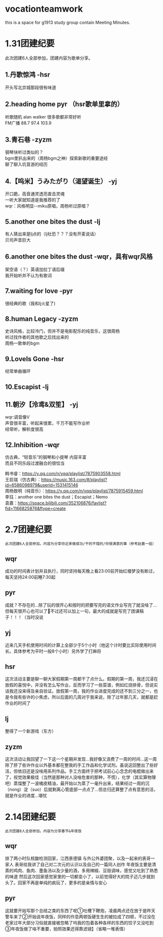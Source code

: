 # vocationteamwork
this is a space for g1913 study group contain  Meeting Minutes.
  
# 1.31团建纪要
  
  此次团建6人全部参加，团建内容为歌单分享。
  
## 1.丹歌惊鸿    -hsr  
  开头写北京城那段很有味道  
## 2.heading home pyr （hsr歌单里拿的）  
  听歌随机 alan walker 很多歌都非常好听  
  FM广播  88.7  97.4  103.9  
## 3.青石巷 -zyzm  
  钢琴块听过类似的？  
  bgm里扒出来的（周杨bgm之神）探索新歌的重要途经  
  聊了聊入坑音游的经历  
## 4.【呜米】うみたがり（渴望诞生） -yj  
  开口跪，高音通灵透亮直击灵魂  
  一听大家就知道是我推荐的了  
  wqr：风格明显--miku原唱，周杨听过原唱？  
## 5.another one bites the dust  -lj  
  有人猜出来是lj点的（lj社恐？？？没有开麦说话）  
  贝司声音巨大  
## 6.another one bites the dust  -wqr，具有wqr风格  
  架空语（？）英语加拉丁语后缀  
  我开始听并不认为有歌词  
## 7.waiting for love -pyr  
  很经典的歌（我和lj火星了)  
## 8.human Legacy -zyzm  
  史诗风格，比较冷门，但并不是电影配乐的纯音乐，这很周杨  
  听过找作者的其他歌之后找出来的  
  周杨一歌单的bgm  
## 9.LoveIs Gone -hsr  
  经常单曲循环  
## 10.Escapist -lj   
## 11.朝汐【泠鸢&双笙】  -yj  
  wqr:调音像V  
  声音很丰富，听起来很累，千万不能写作业听  
  经常听，解析度很高    
## 12.Inhibition -wqr  
  仿古典，“轻音乐”的钢琴和小提琴  内容丰富  
  而且不同乐段过渡融合的很恰当  
    
韩书睿：https://y.qq.com/n/yqq/playlist/7875903558.html  
王启瑞（仿古典）：https://music.163.com/#/playlist?id=6586098979&userid=1531415146  
周杨致明（纯音乐）：https://y.qq.com/n/yqq/playlist/7875915459.html  
李珏：another one bites the dust；Escapist；Nemo  
袁嘉：https://space.bilibili.com/352106876/favlist?fid=1166825876&ftype=create  

# 2.7团建纪要  
    此次团建6人全部参加。内容为分享你近来做成功/干的不错的/你很满意的事（参考赵嘉一组）  
    
## wqr  
  成功的时间表计划并且执行，同时坚持每天晚上看23:00前开始红楼梦没有断过，每天坚持24:00前睡7:30起  
## pyr  
  成就？不存在的...除了玩的很开心和按时的把要写完的语文作业写完了就没啥了...但每天很开心也可以了🤔不过还可以加上一句，最大的成就是写完了团课稿子！！！（当时没说  
## yj  
  近来几天手机使用时间的计算上全部少于5个小时（他这个计时要比实际使用时间长。具体参考为平时一般8个小时）另外学了打麻将  
## hsr  
  这次活动主要是聊一聊大家假期第一周都干了点什么。假期的第一周，我还沉浸在放假的喜悦中，并没有怎么写作业，反而学习了一些菜谱，例如红烧排骨，但说实话我还没来得及亲自验证。放假第一周，我的作业进度完成的还不到三分之一，也是令我有些许的小焦虑，所以后面的几周对于我来说，除了过年那几天，就都是赶作业的时间了  
## lj  
  整得了一个新游戏（东方） 
## zyzm  
  这次活动让我回望了一下这一个星期并发现…我好像又浪费了一周的时间…这一周除了肝了些许作业以外基本都在整我的手工作品和化学试剂。虽说这回整出了些好活，但依旧还是没啥用系列作品。手工方面终于把考试前心心念念的电棍做出来了，视觉效果极佳（当然是那种对人没啥危害的那种，不慌），化学（其实算物理吧）蒸馏整了一波橘皮精油，最开始以为蒸了一毫升出来，结果经过一周的沉（nong）淀（suo）后就剩离心管底部一点点了…但总归还算整了点有意思的活，就是作业的进度…堪忧  
  
# 2.14团建纪要  
    此次团建8人全部参加。内容为分享春节&年夜饭  
    
## wqr  
排了两小时队核酸检测回家，江西景德镇
与外公外婆团聚，以及一起来的表哥一家人
表哥给我讲了自己对二次元的认识以及自己的一篇同人创作
年夜饭主要是清蒸的鸡肉、鱼肉、墨鱼汤以及少量的酒，多用辣椒、豆豉调味，感觉又吃到了熟悉的味道
然后这次回家感觉家里的一切都变小了，以前觉得好大的院子迈几步就到头了。回家不再是单纯的疯玩了，更多的是亲情与安心  

## pyr  
这就要开始写那个总结之类的东西了呢️①吐槽下鞭炮，凌晨两点还在放于是昨天警车来了②开始说年夜饭，同样的作息两顿饭硬生生的被拉成了四顿，不过没在老家过年大部分习俗就直接被忽略了呜我的包着各种各样的东西的饺子又没吃到③年夜饭做了啥不重要，拍照效果还得靠滤镜】（省略一堆表情）  

## 

